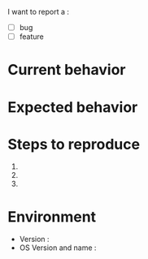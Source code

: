 I want to report a :

<!-- Please check the box with an x like this : [x]-->

- [ ] bug
- [ ] feature

# Current behavior

<!--
Please paste some **screenshots** with the **developer tool** open (console tab) when you report a bug.

If your issue is regarding boostnote mobile, move to https://github.com/BoostIO/boostnote-mobile.
-->

# Expected behavior

# Steps to reproduce

1. 
2. 
3. 

# Environment

- Version :
- OS Version and name :

<!--
Love Boostnote? Please consider supporting us via OpenCollective:
👉  https://opencollective.com/boostnoteio
-->